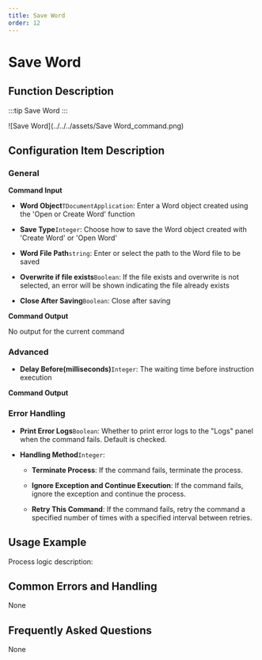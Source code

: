 ```yaml
---
title: Save Word
order: 12
---
```


# Save Word

## Function Description

:::tip 
Save Word
:::

![Save Word](../../../assets/Save Word_command.png)

## Configuration Item Description

### General

**Command Input**

- **Word Object**`TDocumentApplication`: Enter a Word object created using the 'Open or Create Word' function

- **Save Type**`Integer`: Choose how to save the Word object created with 'Create Word' or 'Open Word'

- **Word File Path**`string`: Enter or select the path to the Word file to be saved

- **Overwrite if file exists**`Boolean`: If the file exists and overwrite is not selected, an error will be shown indicating the file already exists

- **Close After Saving**`Boolean`: Close after saving


**Command Output**

No output for the current command

### Advanced

- **Delay Before(milliseconds)**`Integer`: The waiting time before instruction execution


**Command Output**

### Error Handling

- **Print Error Logs**`Boolean`: Whether to print error logs to the "Logs" panel when the command fails. Default is checked. 

- **Handling Method**`Integer`:

    - **Terminate Process**: If the command fails, terminate the process.

    - **Ignore Exception and Continue Execution**: If the command fails, ignore the exception and continue the process.

    - **Retry This Command**: If the command fails, retry the command a specified number of times with a specified interval between retries.

## Usage Example

Process logic description:

## Common Errors and Handling

None

## Frequently Asked Questions

None

